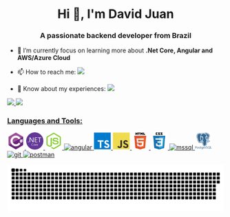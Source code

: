 <h1 align="center">Hi 👋, I'm David Juan</h1>
<h3 align="center">A passionate backend developer from Brazil</h3>

- 🌱 I’m currently focus on learning more about **.Net Core, Angular and AWS/Azure Cloud**

- 📫 How to reach me:  <a href = "mailto:davidjfds@gmail.com"><img src="https://img.shields.io/badge/-Gmail-%23333?style=for-the-badge&logo=gmail&logoColor=white" target="_blank"></a>

- 📄 Know about my experiences:   <a href="https://www.linkedin.com/in/david-juan/" target="_blank"><img src="https://img.shields.io/badge/-LinkedIn-%230077B5?style=for-the-badge&logo=linkedin&logoColor=white" target="_blank"></a>

 <div>
  <a href="https://github.com/davidjuan">
  <img height="180em" src="https://github-readme-stats.vercel.app/api?username=davidjuan&show_icons=true&theme=tokyonight&include_all_commits=true"/>
  <img height="180em" src="https://github-readme-stats.vercel.app/api/top-langs/?username=davidjuan&layout=compact&langs_count=7&theme=tokyonight"/>
</div>
 
<h3 align="left">Languages and Tools:</h3>
<p align="left">
    <a href="https://www.w3schools.com/cs/"
       target="_blank">
        <img src="https://raw.githubusercontent.com/devicons/devicon/master/icons/csharp/csharp-original.svg"
             alt="csharp"
             width="40"
             height="40" /> </a>
    <a href="https://dotnet.microsoft.com/"
       target="_blank"> <img
             src="https://raw.githubusercontent.com/devicons/devicon/master/icons/dotnetcore/dotnetcore-original.svg"
             alt="dotnet"
             width="40"
             height="40" /> </a>
    <a href="https://nodejs.org"
       target="_blank"> <img
             src="https://raw.githubusercontent.com/devicons/devicon/master/icons/nodejs/nodejs-original.svg"
             alt="nodejs"
             width="40"
             height="40" /> </a>
    <a href="https://angular.io"
       target="_blank"> <img src="https://angular.io/assets/images/logos/angular/angular.svg"
             alt="angular"
             width="40"
             height="40" /> </a>
    <a href="https://www.typescriptlang.org/"
       target="_blank"> <img
             src="https://raw.githubusercontent.com/devicons/devicon/master/icons/typescript/typescript-original.svg"
             alt="typescript"
             width="40"
             height="40" /> </a>
    <a href="https://developer.mozilla.org/en-US/docs/Web/JavaScript"
       target="_blank"> <img
             src="https://raw.githubusercontent.com/devicons/devicon/master/icons/javascript/javascript-original.svg"
             alt="javascript"
             width="40"
             height="40" /> </a>
    <a href="https://www.w3.org/html/"
       target="_blank"> <img
             src="https://raw.githubusercontent.com/devicons/devicon/master/icons/html5/html5-original-wordmark.svg"
             alt="html5"
             width="40"
             height="40" /> </a>
    <a href="https://www.w3schools.com/css/"
       target="_blank"> <img
             src="https://raw.githubusercontent.com/devicons/devicon/master/icons/css3/css3-original-wordmark.svg"
             alt="css3"
             width="40"
             height="40" /> </a>
    <a href="https://www.microsoft.com/en-us/sql-server"
       target="_blank"> <img src="https://www.freeiconspng.com/uploads/sql-server-icon-png-1.png"
             alt="mssql"
             width="40"
             height="40" /> </a>
    <a href="https://www.postgresql.org"
       target="_blank"> <img
             src="https://raw.githubusercontent.com/devicons/devicon/master/icons/postgresql/postgresql-plain-wordmark.svg"
             alt="postgresql"
             width="40"
             height="40" /> </a>
    <a href="https://git-scm.com/"
       target="_blank"> <img src="https://www.vectorlogo.zone/logos/git-scm/git-scm-icon.svg"
             alt="git"
             width="40"
             height="40" /> </a>
    <a href="https://postman.com"
       target="_blank"> <img src="https://www.vectorlogo.zone/logos/getpostman/getpostman-icon.svg"
             alt="postman"
             width="40"
             height="40" /> </a>
</p>
 
![Snake animation](https://github.com/DavidJuan/DavidJuan/blob/main/github-user-contribution.svg)
